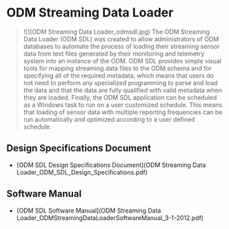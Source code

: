 # ODM Streaming Data Loader
>![](ODM Streaming Data Loader_odmsdl.jpg)
The ODM Streaming Data Loader (ODM SDL) was created to allow administrators of ODM databases to automate the process of loading their streaming sensor data from text files generated by their monitoring and telemetry system into an instance of the ODM. ODM SDL provides simple visual tools for mapping streaming data files to the ODM schema and for specifying all of the required metadata, which means that users do not need to perform any specialized programming to parse and load the data and that the data are fully qualified with valid metadata when they are loaded. Finally, the ODM SDL application can be scheduled as a Windows task to run on a user customized schedule. This means that loading of sensor data with multiple reporting frequencies can be run automatically and optimized according to a user defined schedule.

## Design Specifications Document
* [ODM SDL Design Specifications Document](ODM Streaming Data Loader_ODM_SDL_Design_Specifications.pdf)

## Software Manual
* [ODM SDL Software Manual](ODM Streaming Data Loader_ODMStreamingDataLoaderSoftwareManual_3-1-2012.pdf)